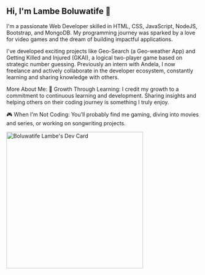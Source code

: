 ## Hi, I'm Lambe Boluwatife 👋
I'm a passionate Web Developer skilled in HTML, CSS, JavaScript, NodeJS, Bootstrap, and MongoDB. My programming journey was sparked by a love for video games and the dream of building impactful applications.

I've developed exciting projects like Geo-Search (a Geo-weather App) and Getting Killed and Injured (GKAI), a logical two-player game based on strategic number guessing. Previously an intern with Andela, I now freelance and actively collaborate in the developer ecosystem, constantly learning and sharing knowledge with others.

More About Me:
🌱 Growth Through Learning: I credit my growth to a commitment to continuous learning and development. Sharing insights and helping others on their coding journey is something I truly enjoy.

🎮 When I'm Not Coding: You’ll probably find me gaming, diving into movies and series, or working on songwriting projects.

<a href="https://app.daily.dev/danibholie"><img src="https://api.daily.dev/devcards/v2/pfaYnt9P1q03B1r6yp4FS.png?type=default&r=etm" width="356" alt="Boluwatife Lambe's Dev Card"/></a>
